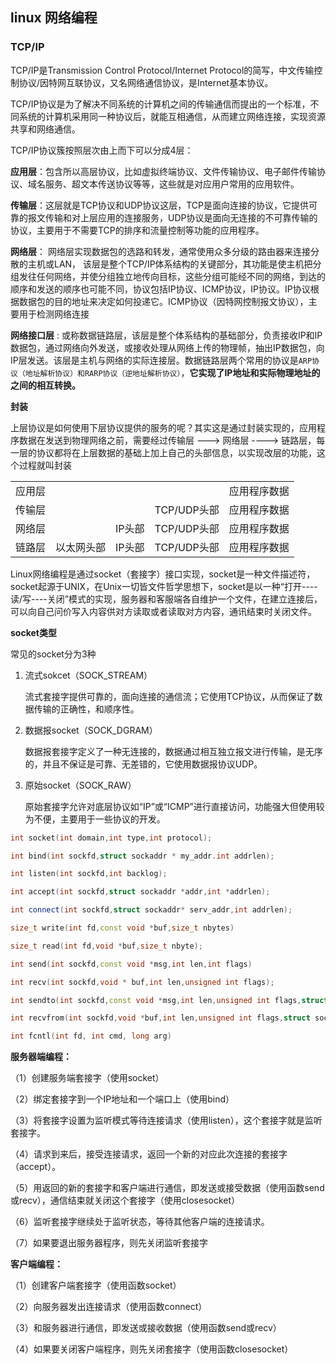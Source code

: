 ## linux 网络编程

### TCP/IP

TCP/IP是Transmission Control Protocol/Internet Protocol的简写，中文传输控制协议/因特网互联协议，又名网络通信协议，是Internet基本协议。

TCP/IP协议是为了解决不同系统的计算机之间的传输通信而提出的一个标准，不同系统的计算机采用同一种协议后，就能互相通信，从而建立网络连接，实现资源共享和网络通信。

TCP/IP协议簇按照层次由上而下可以分成4层：

**应用层**：包含所以高层协议，比如虚拟终端协议、文件传输协议、电子邮件传输协议、域名服务、超文本传送协议等等，这些就是对应用户常用的应用软件。

**传输层**：这层就是TCP协议和UDP协议这层，TCP是面向连接的协议，它提供可靠的报文传输和对上层应用的连接服务，UDP协议是面向无连接的不可靠传输的协议，主要用于不需要TCP的排序和流量控制等功能的应用程序。

**网络层**： 网络层实现数据包的选路和转发，通常使用众多分级的路由器来连接分散的主机或LAN， 该层是整个TCP/IP体系结构的关键部分，其功能是使主机把分组发往任何网络，并使分组独立地传向目标，这些分组可能经不同的网络，到达的顺序和发送的顺序也可能不同，协议包括IP协议、ICMP协议，IP协议。IP协议根据数据包的目的地址来决定如何投递它。ICMP协议（因特网控制报文协议），主要用于检测网络连接

**网络接口层** : 或称数据链路层，该层是整个体系结构的基础部分，负责接收IP和IP数据包，通过网络向外发送，或接收处理从网络上传的物理帧，抽出IP数据包，向IP层发送。该层是主机与网络的实际连接层。数据链路层两个常用的协议是`ARP协议（地址解析协议）和RARP协议（逆地址解析协议）`，**它实现了IP地址和实际物理地址的之间的相互转换。**



**封装**

上层协议是如何使用下层协议提供的服务的呢？其实这是通过封装实现的，应用程序数据在发送到物理网络之前，需要经过传输层 ---> 网络层  ----> 链路层，每一层的协议都将在上层数据的基础上加上自己的头部信息，以实现改层的功能，这个过程就叫封装

|        |            |        |             |              |
| ------ | ---------- | ------ | ----------- | ------------ |
| 应用层 |            |        |             | 应用程序数据 |
| 传输层 |            |        | TCP/UDP头部 | 应用程序数据 |
| 网络层 |            | IP头部 | TCP/UDP头部 | 应用程序数据 |
| 链路层 | 以太网头部 | IP头部 | TCP/UDP头部 | 应用程序数据 |




Linux网络编程是通过socket（套接字）接口实现，socket是一种文件描述符，socket起源于UNIX，在Unix一切皆文件哲学思想下，socket是以一种“打开----读/写----关闭”模式的实现，服务器和客服端各自维护一个文件，在建立连接后，可以向自己问价写入内容供对方读取或者读取对方内容，通讯结束时关闭文件。

**socket类型**

常见的socket分为3种

1. 流式sokcet（SOCK_STREAM）

   流式套接字提供可靠的，面向连接的通信流；它使用TCP协议，从而保证了数据传输的正确性，和顺序性。

2. 数据报socket（SOCK_DGRAM）

   数据报套接字定义了一种无连接的，数据通过相互独立报文进行传输，是无序的，并且不保证是可靠、无差错的，它使用数据报协议UDP。

3. 原始socket（SOCK_RAW）

   原始套接字允许对底层协议如“IP”或“ICMP”进行直接访问，功能强大但使用较为不便，主要用于一些协议的开发。

```C++
int socket(int domain,int type,int protocol);

int bind(int sockfd,struct sockaddr * my_addr.int addrlen);

int listen(int sockfd,int backlog);

int accept(int sockfd,struct sockaddr *addr,int *addrlen);

int connect(int sockfd,struct sockaddr* serv_addr,int addrlen);

size_t write(int fd,const void *buf,size_t nbytes)

size_t read(int fd,void *buf,size_t nbyte);

int send(int sockfd,const void *msg,int len,int flags)

int recv(int sockfd,void * buf,int len,unsigned int flags);

int sendto(int sockfd,const void *msg,int len,unsigned int flags,struct sockaddr *to,int tolen)

int recvfrom(int sockfd,void *buf,int len,unsigned int flags,struct sockaddr * from,int *fromlen)

int fcntl(int fd, int cmd, long arg)
```

**服务器端编程：**

（1）创建服务端套接字（使用socket）

（2）绑定套接字到一个IP地址和一个端口上（使用bind）

（3）将套接字设置为监听模式等待连接请求（使用listen），这个套接字就是监听套接字。

（4）请求到来后，接受连接请求，返回一个新的对应此次连接的套接字（accept）。

（5）用返回的新的套接字和客户端进行通信，即发送或接受数据（使用函数send或recv），通信结束就关闭这个套接字（使用closesocket）

（6）监听套接字继续处于监听状态，等待其他客户端的连接请求。

（7）如果要退出服务器程序，则先关闭监听套接字

**客户端编程：**

（1）创建客户端套接字（使用函数socket）

（2）向服务器发出连接请求（使用函数connect）

（3）和服务器进行通信，即发送或接收数据（使用函数send或recv）

（4）如果要关闭客户端程序，则先关闭套接字（使用函数closesocket）







